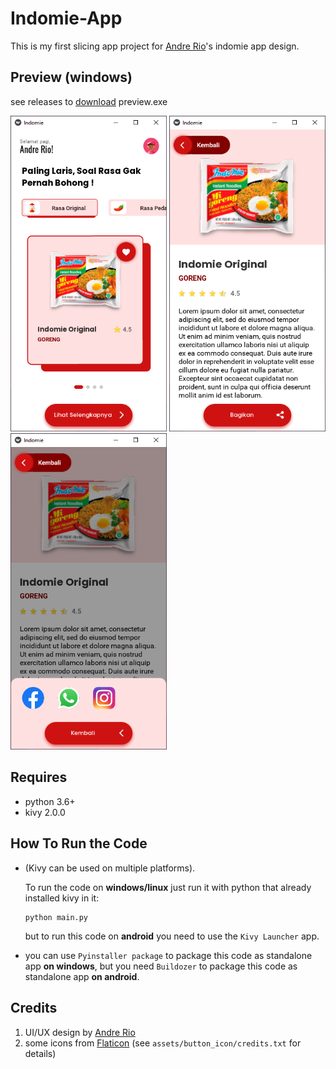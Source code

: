 # Indomie-App
This is my first slicing app project for [Andre Rio](https://github.com/andregans)'s indomie app design.
## Preview (windows)
see releases to [download](https://github.com/sakku116/indomie-app/releases) preview.exe

<img src="/preview/image.PNG" alt="drawing" width="250"/> <img src="/preview/image2.PNG" alt="drawing" width="250"/> <img src="/preview/image3.PNG" alt="drawing" width="250"/>
## Requires
- python 3.6+
- kivy 2.0.0
## How To Run the Code
- (Kivy can be used on multiple platforms).

  To run the code on <b>windows/linux</b> just run it with python that already installed kivy in it:
  ``` 
  python main.py
  ```
  but to run this code on <b>android</b> you need to use the `Kivy Launcher` app.
- you can use `Pyinstaller package` to package this code as standalone app <b>on windows</b>, but you need `Buildozer` to package this code as standalone app <b>on android</b>.
## Credits
1. UI/UX design by [Andre Rio](https://github.com/andregans)
2. some icons from [Flaticon](https://www.flaticon.com/) (see `assets/button_icon/credits.txt` for details)


